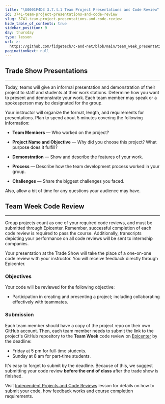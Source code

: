 ```yaml
---
title: "\U0001F4D3 3.7.4.1 Team Project Presentations and Code Review"
id: 3741-team-project-presentations-and-code-review
slug: 3741-team-project-presentations-and-code-review
hide_table_of_contents: true
sidebar_position: 9
day: thursday
type: lesson
url: >-
  https://github.com/fidgetech/c-and-net/blob/main/team_week_presentations_and_code_review.md
paginationNext: null
---
```


## Trade Show Presentations
---

Today, teams will give an informal presentation and demonstration of their project to staff and students at their work stations. Determine how you want to present and demonstrate your work. Each team member may speak or a spokesperson may be designated for the group.

Your instructor will organize the format, length, and requirements for presentations. Plan to spend about 5 minutes covering the following information:

*  **Team Members** — Who worked on the project?

*  **Project Name and Objective** — Why did you choose this project?  What purpose does it fulfill?

*  **Demonstration** — Show and describe the features of your work.

*  **Process** — Describe how the team development process worked in your group.

*  **Challenges** — Share the biggest challenges you faced.

Also, allow a bit of time for any questions your audience may have.

## Team Week Code Review
---

Group projects count as one of your required code reviews, and must be submitted through Epicenter. Remember, successful completion of each code review is required to pass the course. Additionally, transcripts depicting your performance on all code reviews will be sent to internship companies. 

Your presentation at the Trade Show will take the place of a one-on-one code review with your instructor. You will receive feedback directly through Epicenter.

### Objectives

Your code will be reviewed for the following objective:

* Participation in creating and presenting a project; including collaborating effectively with teammates.

### Submission

Each team member should have a copy of the project repo on their own GitHub account. Then, each team member needs to submit the link to the project's GitHub repository to the **Team Week** code review on [Epicenter](https://epicenter.epicodus.com/) by the deadline: 

* Friday at 5 pm for full-time students.
* Sunday at 8 am for part-time students. 

It's easy to forget to submit by the deadline. Because of this, we suggest submitting your code review **before the end of class** after the trade show is finished.

Visit [Independent Projects and Code Reviews](/pre-work/getting-started-at-epicodus/independent-projects-and-code-reviews) lesson for details on how to submit your code, how feedback works and course completion requirements.

